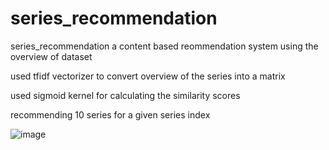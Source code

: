 # series_recommendation
series_recommendation
 a content based reommendation system using the overview of dataset
 
 
 used tfidf vectorizer to convert overview of the series into a matrix
 
 
 used sigmoid kernel for calculating the similarity scores
 
 
 recommending 10 series for a given series index



![image](https://user-images.githubusercontent.com/62472111/158754568-803979b7-baa7-42ed-9fd0-510f7d2862e1.png)

